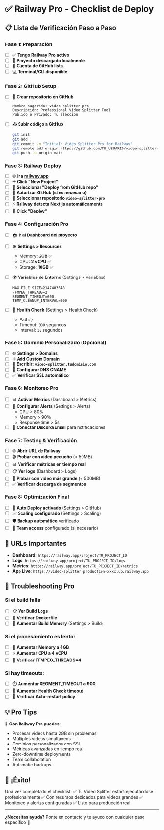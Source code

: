 # ✅ Railway Pro - Checklist de Deploy

## 📋 Lista de Verificación Paso a Paso

### Fase 1: Preparación
- [ ] ✅ **Tengo Railway Pro activo**
- [ ] 📁 **Proyecto descargado localmente**
- [ ] 🐙 **Cuenta de GitHub lista**
- [ ] 💻 **Terminal/CLI disponible**

### Fase 2: GitHub Setup
- [ ] 📂 **Crear repositorio en GitHub**
  ```
  Nombre sugerido: video-splitter-pro
  Descripción: Professional Video Splitter Tool
  Público o Privado: Tu elección
  ```

- [ ] 📤 **Subir código a GitHub**
  ```bash
  git init
  git add .
  git commit -m "Initial: Video Splitter Pro for Railway"
  git remote add origin https://github.com/TU_USUARIO/video-splitter-pro.git
  git push -u origin main
  ```

### Fase 3: Railway Deploy
- [ ] 🌐 **Ir a [railway.app](https://railway.app)**
- [ ] ➕ **Click "New Project"**
- [ ] 🐙 **Seleccionar "Deploy from GitHub repo"**
- [ ] 🔗 **Autorizar GitHub (si es necesario)**
- [ ] 📁 **Seleccionar repositorio `video-splitter-pro`**
- [ ] ⚡ **Railway detecta Next.js automáticamente**
- [ ] 🚀 **Click "Deploy"**

### Fase 4: Configuración Pro
- [ ] 🏠 **Ir al Dashboard del proyecto**
- [ ] ⚙️ **Settings > Resources**
  - Memory: **2GB** ✅
  - CPU: **2 vCPU** ✅
  - Storage: **10GB** ✅

- [ ] 🌍 **Variables de Entorno** (Settings > Variables)
  ```
  MAX_FILE_SIZE=2147483648
  FFMPEG_THREADS=2
  SEGMENT_TIMEOUT=600
  TEMP_CLEANUP_INTERVAL=300
  ```

- [ ] 🏥 **Health Check** (Settings > Health Check)
  - Path: `/`
  - Timeout: `300` segundos
  - Interval: `30` segundos

### Fase 5: Dominio Personalizado (Opcional)
- [ ] 🌐 **Settings > Domains**
- [ ] ➕ **Add Custom Domain**
- [ ] 📝 **Escribir: `video-splitter.tudominio.com`**
- [ ] 🔧 **Configurar DNS CNAME**
- [ ] ✅ **Verificar SSL automático**

### Fase 6: Monitoreo Pro
- [ ] 📊 **Activar Metrics** (Dashboard > Metrics)
- [ ] 🔔 **Configurar Alerts** (Settings > Alerts)
  - CPU > 80%
  - Memory > 90%
  - Response time > 5s
- [ ] 📱 **Conectar Discord/Email** para notificaciones

### Fase 7: Testing & Verificación
- [ ] 🌐 **Abrir URL de Railway**
- [ ] 🎬 **Probar con video pequeño** (< 50MB)
- [ ] 📊 **Verificar métricas en tiempo real**
- [ ] 📋 **Ver logs** (Dashboard > Logs)
- [ ] 🎯 **Probar con video más grande** (< 500MB)
- [ ] ✅ **Verificar descarga de segmentos**

### Fase 8: Optimización Final
- [ ] 🔄 **Auto Deploy activado** (Settings > GitHub)
- [ ] 📈 **Scaling configurado** (Settings > Scaling)
- [ ] 🛡️ **Backup automático** verificado
- [ ] 👥 **Team access** configurado (si necesario)

## 🎯 URLs Importantes

- **Dashboard**: `https://railway.app/project/TU_PROJECT_ID`
- **Logs**: `https://railway.app/project/TU_PROJECT_ID/logs`
- **Metrics**: `https://railway.app/project/TU_PROJECT_ID/metrics`
- **App Live**: `https://video-splitter-production-xxxx.up.railway.app`

## 🚨 Troubleshooting Pro

### Si el build falla:
- [ ] 📋 **Ver Build Logs**
- [ ] 🔧 **Verificar Dockerfile**
- [ ] 💾 **Aumentar Build Memory** (Settings > Build)

### Si el procesamiento es lento:
- [ ] 🚀 **Aumentar Memory a 4GB**
- [ ] ⚡ **Aumentar CPU a 4 vCPU**
- [ ] 🔧 **Verificar FFMPEG_THREADS=4**

### Si hay timeouts:
- [ ] ⏱️ **Aumentar SEGMENT_TIMEOUT a 900**
- [ ] 🏥 **Aumentar Health Check timeout**
- [ ] 🔄 **Verificar Auto-restart policy**

## 💡 Pro Tips

🎯 **Con Railway Pro puedes**:
- Procesar videos hasta 2GB sin problemas
- Múltiples videos simultáneos
- Dominios personalizados con SSL
- Métricas avanzadas en tiempo real
- Zero-downtime deployments
- Team collaboration
- Automatic backups

## 🎉 ¡Éxito!

Una vez completado el checklist:
✅ Tu Video Splitter estará ejecutándose profesionalmente
✅ Con recursos dedicados para videos grandes
✅ Monitoreo y alertas configuradas
✅ Listo para producción real

---

**¿Necesitas ayuda?** Ponte en contacto y te ayudo con cualquier paso específico 🚀
